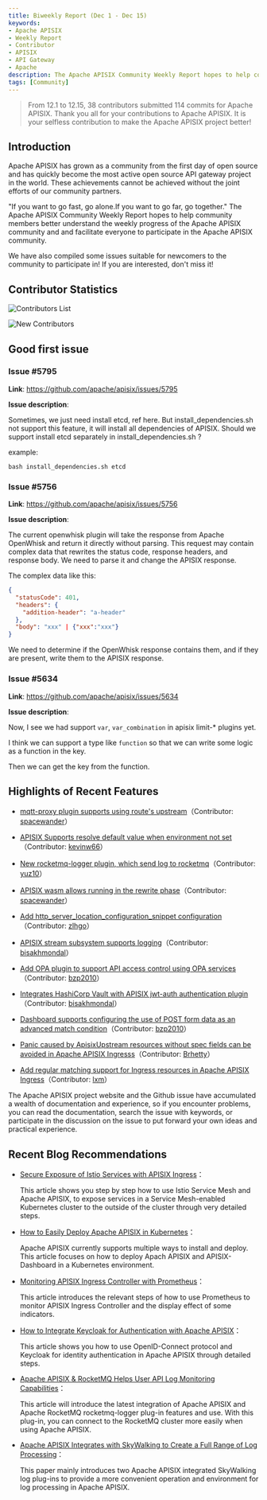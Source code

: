 ```yaml
---
title: Biweekly Report (Dec 1 - Dec 15)
keywords:
- Apache APISIX
- Weekly Report
- Contributor
- APISIX
- API Gateway
- Apache
description: The Apache APISIX Community Weekly Report hopes to help community members better understand the weekly progress of the Apache APISIX community and and facilitate everyone to participate in the Apache APISIX community.
tags: [Community]
---
```


> From 12.1 to 12.15, 38 contributors submitted 114 commits for Apache APISIX. Thank you all for your contributions to Apache APISIX. It is your selfless contribution to make the Apache APISIX project better!

<!--truncate-->

## Introduction

Apache APISIX has grown as a community from the first day of open source and has quickly become the most active open source API gateway project in the world. These achievements cannot be achieved without the joint efforts of our community partners.

"If you want to go fast, go alone.If you want to go far, go together." The Apache APISIX Community Weekly Report hopes to help community members better understand the weekly progress of the Apache APISIX community and and facilitate everyone to participate in the Apache APISIX community.

We have also compiled some issues suitable for newcomers to the community to participate in! If you are interested, don't miss it!

## Contributor Statistics

![Contributors List](https://static.apiseven.com/202108/1639981796665-784d48cd-76ad-4a21-974b-23c5a0dcf1dd.png)

![New Contributors](https://static.apiseven.com/202108/1639981796682-ab41c626-8674-4503-b642-a9714189e51f.png)

## Good first issue

### Issue #5795

**Link**: https://github.com/apache/apisix/issues/5795

**Issue description**:

Sometimes, we just need install etcd, ref here. But install_dependencies.sh not support this feature, it will install all dependencies of APISIX. Should we support install etcd separately in install_dependencies.sh ?

example:

```Nginx
bash install_dependencies.sh etcd
```

### Issue #5756

**Link**: https://github.com/apache/apisix/issues/5756

**Issue description**:

The current openwhisk plugin will take the response from Apache OpenWhisk and return it directly without parsing. This request may contain complex data that rewrites the status code, response headers, and response body. We need to parse it and change the APISIX response.

The complex data like this:

```JSON
{
  "statusCode": 401,
  "headers": {
    "addition-header": "a-header"
  },
  "body": "xxx" | {"xxx":"xxx"}
}
```

We need to determine if the OpenWhisk response contains them, and if they are present, write them to the APISIX response.

### Issue #5634

**Link**: https://github.com/apache/apisix/issues/5634

**Issue description**:

Now, I see we had support `var`, `var_combination` in apisix limit-* plugins yet.

I think we can support a type like `function` so that we can write some logic as a function in the key.

Then we can get the key from the function.

## Highlights of Recent Features

- [mqtt-proxy plugin supports using route's upstream](https://github.com/apache/apisix/pull/5666)（Contributor: [spacewander](https://github.com/spacewander)）

- [APISIX Supports resolve default value when environment not set](https://github.com/apache/apisix/pull/5675)（Contributor: [kevinw66](https://github.com/kevinw66)）

- [New rocketmq-logger plugin, which send log to rocketmq](https://github.com/apache/apisix/pull/5653)（Contributor: [yuz10](https://github.com/yuz10)）

- [APISIX wasm allows running in the rewrite phase](https://github.com/apache/apisix/pull/5695)（Contributor: [spacewander](https://github.com/spacewander)）

- [Add http_server_location_configuration_snippet configuration](https://github.com/apache/apisix/pull/5740)（Contributor: [zlhgo](https://github.com/zlhgo)）

- [APISIX stream subsystem supports logging](https://github.com/apache/apisix/pull/5768)（Contributor: [bisakhmondal](https://github.com/bisakhmondal)）

- [Add OPA plugin to support API access control using OPA services](https://github.com/apache/apisix/pull/5734)（Contributor: [bzp2010](https://github.com/bzp2010)）

- [Integrates HashiCorp Vault with APISIX jwt-auth authentication plugin](https://github.com/apache/apisix/pull/5745)（Contributor: [bisakhmondal](https://github.com/bisakhmondal)）

- [Dashboard supports configuring the use of POST form data as an advanced match condition](https://github.com/apache/apisix-dashboard/pull/2231)（Contributor: [bzp2010](https://github.com/bzp2010)）

- [Panic caused by ApisixUpstream resources without spec fields can be avoided in Apache APISIX Ingresss](https://github.com/apache/apisix-ingress-controller/pull/794)（Contributor: [Brhetty](https://github.com/Brhetty)）

- [Add regular matching support for Ingress resources in Apache APISIX Ingress](https://github.com/apache/apisix-ingress-controller/pull/779)（Contributor: [lxm](https://github.com/lxm)）

The Apache APISIX project website and the Github issue have accumulated a wealth of documentation and experience, so if you encounter problems, you can read the documentation, search the issue with keywords, or participate in the discussion on the issue to put forward your own ideas and practical experience.

## Recent Blog Recommendations

- [Secure Exposure of Istio Services with APISIX Ingress](https://apisix.apache.org/blog/2021/12/17/exposure-istio-with-apisix-ingress)：

  This article shows you step by step how to use Istio Service Mesh and Apache APISIX, to expose services in a Service Mesh-enabled Kubernetes cluster to the outside of the cluster through very detailed steps.

- [How to Easily Deploy Apache APISIX in Kubernetes](https://apisix.apache.org/blog/2021/12/15/deploy-apisix-in-kubernetes)：

  Apache APISIX currently supports multiple ways to install and deploy. This article focuses on how to deploy Apach APISIX and APISIX-Dashboard in a Kubernetes environment.

- [Monitoring APISIX Ingress Controller with Prometheus](https://apisix.apache.org/blog/2021/12/13/monitor-apisix-ingress-controller-with-prometheus)：

  This article introduces the relevant steps of how to use Prometheus to monitor APISIX Ingress Controller and the display effect of some indicators.

- [How to Integrate Keycloak for Authentication with Apache APISIX](https://apisix.apache.org/blog/2021/12/10/integrate-keycloak-auth-in-apisix)：

  This article shows you how to use OpenID-Connect protocol and Keycloak for identity authentication in Apache APISIX through detailed steps.

- [Apache APISIX & RocketMQ Helps User API Log Monitoring Capabilities](https://apisix.apache.org/blog/2021/12/08/apisix-integrate-rocketmq-logger-plugin)：

  This article will introduce the latest integration of Apache APISIX and Apache RocketMQ rocketmq-logger plug-in features and use. With this plug-in, you can connect to the RocketMQ cluster more easily when using Apache APISIX.
  
- [Apache APISIX Integrates with SkyWalking to Create a Full Range of Log Processing](https://apisix.apache.org/blog/2021/12/07/apisix-integrate-skywalking-plugin)：

  This paper mainly introduces two Apache APISIX integrated SkyWalking log plug-ins to provide a more convenient operation and environment for log processing in Apache APISIX.
  